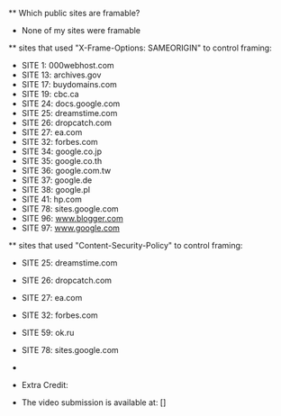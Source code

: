 ** Which public sites are framable? 
  - None of my sites were framable
    
** sites that used "X-Frame-Options: SAMEORIGIN" to control framing:
* SITE 1: 000webhost.com
* SITE 13: archives.gov
* SITE 17: buydomains.com
* SITE 19: cbc.ca
* SITE 24: docs.google.com
* SITE 25: dreamstime.com
* SITE 26: dropcatch.com
* SITE 27: ea.com
* SITE 32: forbes.com
* SITE 34: google.co.jp
* SITE 35: google.co.th
* SITE 36: google.com.tw
* SITE 37: google.de
* SITE 38: google.pl
* SITE 41: hp.com
* SITE 78: sites.google.com
* SITE 96: www.blogger.com
* SITE 97: www.google.com
  

** sites that used "Content-Security-Policy" to control framing:
* SITE 25: dreamstime.com
* SITE 26: dropcatch.com
* SITE 27: ea.com
* SITE 32: forbes.com
* SITE 59: ok.ru
* SITE 78: sites.google.com

* 

  
  * Extra Credit: 


* The video submission is available at: []
